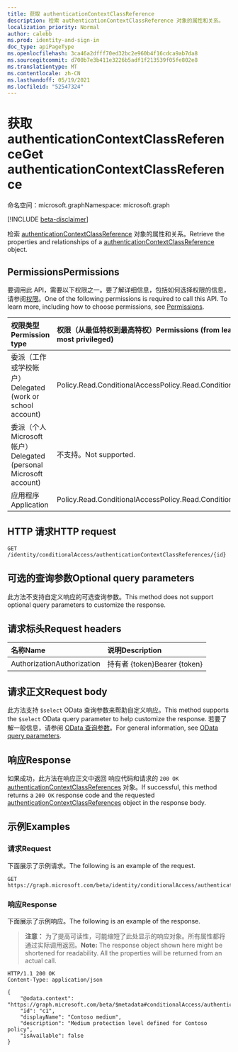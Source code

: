 ```yaml
---
title: 获取 authenticationContextClassReference
description: 检索 authenticationContextClassReference 对象的属性和关系。
localization_priority: Normal
author: calebb
ms.prod: identity-and-sign-in
doc_type: apiPageType
ms.openlocfilehash: 3ca46a2dfff70ed32bc2e960b4f16cdca9ab7da8
ms.sourcegitcommit: d700b7e3b411e3226b5adf1f213539f05fe802e8
ms.translationtype: MT
ms.contentlocale: zh-CN
ms.lasthandoff: 05/19/2021
ms.locfileid: "52547324"
---
```

# <a name="get-authenticationcontextclassreference"></a><span data-ttu-id="d9ddf-103">获取 authenticationContextClassReference</span><span class="sxs-lookup"><span data-stu-id="d9ddf-103">Get authenticationContextClassReference</span></span>

<span data-ttu-id="d9ddf-104">命名空间：microsoft.graph</span><span class="sxs-lookup"><span data-stu-id="d9ddf-104">Namespace: microsoft.graph</span></span>

[!INCLUDE [beta-disclaimer](../../includes/beta-disclaimer.md)]

<span data-ttu-id="d9ddf-105">检索 [authenticationContextClassReference](../resources/authenticationcontextclassreference.md) 对象的属性和关系。</span><span class="sxs-lookup"><span data-stu-id="d9ddf-105">Retrieve the properties and relationships of a [authenticationContextClassReference](../resources/authenticationcontextclassreference.md) object.</span></span>

## <a name="permissions"></a><span data-ttu-id="d9ddf-106">Permissions</span><span class="sxs-lookup"><span data-stu-id="d9ddf-106">Permissions</span></span>

<span data-ttu-id="d9ddf-p101">要调用此 API，需要以下权限之一。要了解详细信息，包括如何选择权限的信息，请参阅[权限](/graph/permissions-reference)。</span><span class="sxs-lookup"><span data-stu-id="d9ddf-p101">One of the following permissions is required to call this API. To learn more, including how to choose permissions, see [Permissions](/graph/permissions-reference).</span></span>

|<span data-ttu-id="d9ddf-109">权限类型</span><span class="sxs-lookup"><span data-stu-id="d9ddf-109">Permission type</span></span>                        | <span data-ttu-id="d9ddf-110">权限（从最低特权到最高特权）</span><span class="sxs-lookup"><span data-stu-id="d9ddf-110">Permissions (from least to most privileged)</span></span>                                       |
|:--------------------------------------|:----------------------------------------------------------------------------------|
|<span data-ttu-id="d9ddf-111">委派（工作或学校帐户）</span><span class="sxs-lookup"><span data-stu-id="d9ddf-111">Delegated (work or school account)</span></span>     | <span data-ttu-id="d9ddf-112">Policy.Read.ConditionalAccess</span><span class="sxs-lookup"><span data-stu-id="d9ddf-112">Policy.Read.ConditionalAccess</span></span> |
|<span data-ttu-id="d9ddf-113">委派（个人 Microsoft 帐户）</span><span class="sxs-lookup"><span data-stu-id="d9ddf-113">Delegated (personal Microsoft account)</span></span> | <span data-ttu-id="d9ddf-114">不支持。</span><span class="sxs-lookup"><span data-stu-id="d9ddf-114">Not supported.</span></span> |
|<span data-ttu-id="d9ddf-115">应用程序</span><span class="sxs-lookup"><span data-stu-id="d9ddf-115">Application</span></span>                            | <span data-ttu-id="d9ddf-116">Policy.Read.ConditionalAccess</span><span class="sxs-lookup"><span data-stu-id="d9ddf-116">Policy.Read.ConditionalAccess</span></span> |

## <a name="http-request"></a><span data-ttu-id="d9ddf-117">HTTP 请求</span><span class="sxs-lookup"><span data-stu-id="d9ddf-117">HTTP request</span></span>

<!-- { "blockType": "ignored" } -->

```http
GET /identity/conditionalAccess/authenticationContextClassReferences/{id}
```
## <a name="optional-query-parameters"></a><span data-ttu-id="d9ddf-118">可选的查询参数</span><span class="sxs-lookup"><span data-stu-id="d9ddf-118">Optional query parameters</span></span>

<span data-ttu-id="d9ddf-119">此方法不支持自定义响应的可选查询参数。</span><span class="sxs-lookup"><span data-stu-id="d9ddf-119">This method does not support optional query parameters to customize the response.</span></span>

## <a name="request-headers"></a><span data-ttu-id="d9ddf-120">请求标头</span><span class="sxs-lookup"><span data-stu-id="d9ddf-120">Request headers</span></span>

| <span data-ttu-id="d9ddf-121">名称</span><span class="sxs-lookup"><span data-stu-id="d9ddf-121">Name</span></span>      |<span data-ttu-id="d9ddf-122">说明</span><span class="sxs-lookup"><span data-stu-id="d9ddf-122">Description</span></span>|
|:----------|:----------|
| <span data-ttu-id="d9ddf-123">Authorization</span><span class="sxs-lookup"><span data-stu-id="d9ddf-123">Authorization</span></span> | <span data-ttu-id="d9ddf-124">持有者 {token}</span><span class="sxs-lookup"><span data-stu-id="d9ddf-124">Bearer {token}</span></span> |

## <a name="request-body"></a><span data-ttu-id="d9ddf-125">请求正文</span><span class="sxs-lookup"><span data-stu-id="d9ddf-125">Request body</span></span>

<span data-ttu-id="d9ddf-126">此方法支持 `$select` OData 查询参数来帮助自定义响应。</span><span class="sxs-lookup"><span data-stu-id="d9ddf-126">This method supports the `$select` OData query parameter to help customize the response.</span></span> <span data-ttu-id="d9ddf-127">若要了解一般信息，请参阅 [OData 查询参数](/graph/query-parameters)。</span><span class="sxs-lookup"><span data-stu-id="d9ddf-127">For general information, see [OData query parameters](/graph/query-parameters).</span></span>

## <a name="response"></a><span data-ttu-id="d9ddf-128">响应</span><span class="sxs-lookup"><span data-stu-id="d9ddf-128">Response</span></span>

<span data-ttu-id="d9ddf-129">如果成功，此方法在响应正文中返回 响应代码和请求的 `200 OK` [authenticationContextClassReferences](../resources/\authenticationcontextclassreference.md) 对象。</span><span class="sxs-lookup"><span data-stu-id="d9ddf-129">If successful, this method returns a `200 OK` response code and the requested [authenticationContextClassReferences](../resources/\authenticationcontextclassreference.md) object in the response body.</span></span>

## <a name="examples"></a><span data-ttu-id="d9ddf-130">示例</span><span class="sxs-lookup"><span data-stu-id="d9ddf-130">Examples</span></span>

### <a name="request"></a><span data-ttu-id="d9ddf-131">请求</span><span class="sxs-lookup"><span data-stu-id="d9ddf-131">Request</span></span>

<span data-ttu-id="d9ddf-132">下面展示了示例请求。</span><span class="sxs-lookup"><span data-stu-id="d9ddf-132">The following is an example of the request.</span></span>


<!-- {
  "blockType": "request",
  "name": "get_authenticationcontextclassreference"
}-->

```msgraph-interactive
GET https://graph.microsoft.com/beta/identity/conditionalAccess/authenticationContextClassReferences/c1
```



### <a name="response"></a><span data-ttu-id="d9ddf-133">响应</span><span class="sxs-lookup"><span data-stu-id="d9ddf-133">Response</span></span>

<span data-ttu-id="d9ddf-134">下面展示了示例响应。</span><span class="sxs-lookup"><span data-stu-id="d9ddf-134">The following is an example of the response.</span></span>

> <span data-ttu-id="d9ddf-p103">**注意：** 为了提高可读性，可能缩短了此处显示的响应对象。所有属性都将通过实际调用返回。</span><span class="sxs-lookup"><span data-stu-id="d9ddf-p103">**Note:** The response object shown here might be shortened for readability. All the properties will be returned from an actual call.</span></span>

<!-- {
  "blockType": "response",
  "truncated": true,
  "@odata.type": "microsoft.graph.authenticationContextClassReference"
} -->

```http
HTTP/1.1 200 OK
Content-Type: application/json

{
    "@odata.context": "https://graph.microsoft.com/beta/$metadata#conditionalAccess/authenticationContextClassReferences/$entity",
    "id": "c1",
    "displayName": "Contoso medium",
    "description": "Medium protection level defined for Contoso policy",
    "isAvailable": false
}

```

<!-- uuid: 16cd6b66-4b1a-43a1-adaf-3a886856ed98
2019-02-04 14:57:30 UTC -->
<!-- {
  "type": "#page.annotation",
  "description": "Get authenticationContextClassReference",
  "keywords": "",
  "section": "documentation",
  "tocPath": ""
}-->
